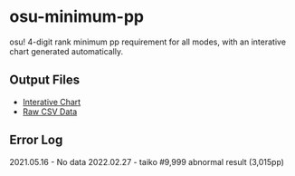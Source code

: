 # osu-minimum-pp

osu! 4-digit rank minimum pp requirement for all modes, with an interative chart generated automatically.

## Output Files

* [Interative Chart](https://oscarcx123.github.io/osu-minimum-pp/)
* [Raw CSV Data](https://github.com/oscarcx123/osu-minimum-pp/blob/master/pp_data.csv)

## Error Log

2021.05.16 - No data
2022.02.27 - taiko #9,999 abnormal result (3,015pp)